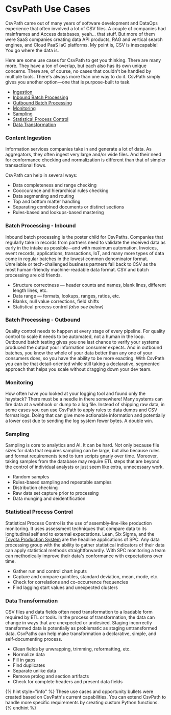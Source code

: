 # CsvPath Use Cases

CsvPath came out of many years of software development and DataOps experience that often involved a lot of CSV files. A couple of companies had mainframes and Access databases, yeah... that stuff. But more of them were SaaS companies creating data API products, RAG and vertical search engines, and Cloud PaaS IaC platforms. My point is, CSV is inescapable! You go where the data is.

Here are some use cases for CsvPath to get you thinking. There are many more. They have a ton of overlap, but each also has its own unique concerns. There are, of course, no cases that couldn't be handled by multiple tools. There's always more than one way to do it. CsvPath simply gives you another option—one that is purpose-built to task.

* [Ingestion](csvpath\_use\_cases.md#ingestion)
* [Inbound Batch Processing](csvpath\_use\_cases.md#batch-processing-inbound)
* [Outbound Batch Processing](csvpath\_use\_cases.md#batch-processing-outbound)
* [Monitoring](csvpath\_use\_cases.md#monitoring)
* [Sampling](csvpath\_use\_cases.md#sampling)
* [Statistical Process Control](csvpath\_use\_cases.md#statistical-process-control)
* [Data Transformation](csvpath\_use\_cases.md#data-transformation)

### Content Ingestion <a href="#ingestion" id="ingestion"></a>

Information services companies take in and generate a lot of data. As aggregators, they often ingest very large and/or wide files. And their need for conformance checking and normalization is different than that of simpler transactional flows.&#x20;

CsvPath can help in several ways:&#x20;

* Data completeness and range checking
* Cooccurance and hierarchical rules checking
* Data segmenting and routing
* Top and bottom matter handling
* Separating combined documents or distinct sections
* Rules-based and lookups-based mastering

### Batch Processing - Inbound

Inbound batch processing is the poster child for CsvPaths. Companies that regularly take in records from partners need to validate the received data as early in the intake as possible—and with maximum automation. Invoices, event records, applications, transactions, IoT, and many more types of data come in regular batches in the lowest common denominator format. Unreliable or tech-challenged business partners fall back to CSV as the most human-friendly machine-readable data format. CSV and batch processing are old friends.

* Structure correctness — header counts and names, blank lines, different length lines, etc.
* Data range — formats, lookups, ranges, ratios, etc.
* Blanks, null value corrections, field shifts
* Statistical process control _(also see below)_

### Batch Processing - Outbound

Quality control needs to happen at every stage of every pipeline. For quality control to scale it needs to be automated, not a human in the loop. Outbound batch testing gives you one last chance to verify your systems produced the output your information consumer expects. And in outbound batches, you know the whole of your data better than any one of your consumers does, so you have the ability to be more exacting. With CsvPath you can be that detail-oriented while still taking a declarative, segmented approach that helps you scale without dragging down your dev team.

### Monitoring

How often have you looked at your logging tool and found only the haystack? There must be a needle in there somewhere! Many systems can fire data at a webhook or dump to a log file. Instead of shipping raw data, in some cases you can use CsvPath to apply rules to data dumps and CSV format logs. Doing that can give more actionable information and potentially a lower cost due to sending the log system fewer bytes. A double win.

### Sampling

Sampling is core to analytics and AI. It can be hard. Not only because file sizes for data that requires sampling can be large, but also because rules and format requirements tend to turn scripts gnarly over time. Moreover, taking samples from the database may require ETL steps that are beyond the control of individual analysts or just seem like extra, unnecessary work.

* Random samples
* Rules-based sampling and repeatable samples
* Distribution checking
* Raw data set capture prior to processing
* Data munging and deidentification

### Statistical Process Control

Statistical Process Control is the use of assembly-line-like production monitoring. It uses assessment techniques that compare data to its longitudinal self and to external expectations. Lean, Six Sigma, and the [Toyota Production System](https://en.wikipedia.org/wiki/Toyota\_Production\_System) are the headline applications of SPC. Any data processing group with the ability to gather statistical indicators of their data can apply statistical methods straightforwardly. With SPC monitoring a team can methodically improve their data's conformance with expectations over time.

* Gather run and control chart inputs
* Capture and compare quintiles, standard deviation, mean, mode, etc.
* Check for correlations and co-occurrence frequencies
* Find lagging start values and unexpected clusters

### Data Transformation

CSV files and data fields often need transformation to a loadable form required by ETL or tools. In the process of transformation, the data can change in ways that are unexpected or undesired. Staging incorrectly transformed data is potentially as problematic as staging untransformed data. CsvPaths can help make transformation a declarative, simple, and self-documenting process.

* Clean fields by unwrapping, trimming, reformatting, etc.
* Normalize data
* Fill in gaps
* Find duplicates
* Separate unlike data
* Remove prolog and section artifacts
* Check for complete headers and present data fields

&#x20;

{% hint style="info" %}
These use cases and opportunity bullets were created based on CsvPath's current capabilities. You can extend CsvPath to handle more specific requirements by creating custom Python functions.&#x20;
{% endhint %}

